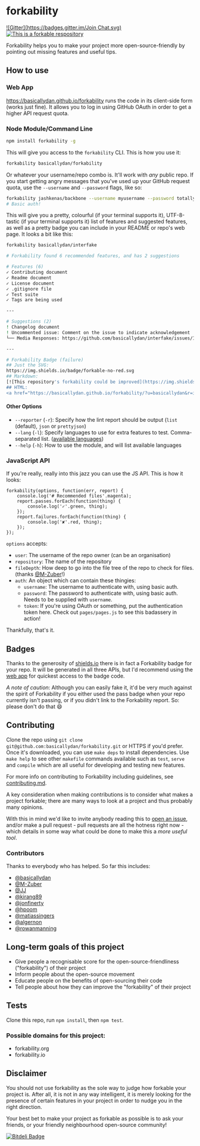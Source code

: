 forkability
===========
[![Gitter](https://badges.gitter.im/Join Chat.svg)](https://gitter.im/basicallydan/forkability?utm_source=badge&utm_medium=badge&utm_campaign=pr-badge&utm_content=badge) [![This is a forkable respository](https://img.shields.io/badge/forkable-yes-brightgreen.svg)](https://basicallydan.github.io/forkability/?u=basicallydan&r=forkability&l=nodejs)

Forkability helps you to make your project more open-source-friendly by pointing out missing features and useful tips.

## How to use

### Web App

https://basicallydan.github.io/forkability runs the code in its client-side form (works just fine). It allows you to log in using GitHub OAuth in order to get a higher API request quota.

### Node Module/Command Line

```bash
npm install forkability -g
```

This will give you access to the `forkability` CLI. This is how you use it:

```bash
forkability basicallydan/forkability
```

Or whatever your username/repo combo is. It'll work with *any* public repo. If you start getting angry messages that you've used up your GitHub request quota, use the `--username` and `--password` flags, like so:

```bash
forkability jashkenas/backbone --username myusername --password totallynotmypasswordloldonttryitplz
# Basic auth!
```

This will give you a pretty, colourful (if your terminal supports it), UTF-8-tastic (if your terminal supports it) list of features and suggested features, as well as a pretty badge you can include in your README or repo's web page. It looks a bit like this:


```bash
forkability basicallydan/interfake

# Forkability found 6 recommended features, and has 2 suggestions

# Features (6)
✓ Contributing document
✓ Readme document
✓ License document
✓ .gitignore file
✓ Test suite
✓ Tags are being used

---

# Suggestions (2)
! Changelog document
! Uncommented issue: Comment on the issue to indicate acknowledgement
└── Media Responses: https://github.com/basicallydan/interfake/issues/19

---

# Forkability Badge (failure)
## Just the SVG: 
https://img.shields.io/badge/forkable-no-red.svg
## Markdown: 
[![This repository's forkability could be improved](https://img.shields.io/badge/forkable-no-red.svg)](https://basicallydan.github.io/forkability/?u=basicallydan&r=interfake)
## HTML: 
<a href="https://basicallydan.github.io/forkability/?u=basicallydan&r=interfake"><img alt="This repository's forkability could be improved" src="https://img.shields.io/badge/forkable-no-red.svg"></a>
```

#### Other Options

* `--reporter` (`-r`): Specify how the lint report should be output (`list` (default), `json` or `prettyjson`)
* `--lang` (`-l`): Specify languages to use for extra features to test. Comma-separated list. ([available languages](https://github.com/basicallydan/forkability/tree/master/lib/langs))
* `--help` (`-h`): How to use the module, and will list available languages

### JavaScript API

If you're really, really into this jazz you can use the JS API. This is how it looks:

```
forkability(options, function(err, report) {
	console.log('# Recommended files'.magenta);
	report.passes.forEach(function(thing) {
		console.log('✓'.green, thing);
	});
	report.failures.forEach(function(thing) {
		console.log('✘'.red, thing);
	});
});
```

`options` accepts:

* `user`: The username of the repo owner (can be an organisation)
* `repository`: The name of the repository
* `fileDepth`: How deep to go into the file tree of the repo to check for files. (thanks [@M-Zuber](https://github.com/M-Zuber)!)
* `auth`: An object which can contain these thingies:
	* `username`: The username to authenticate with, using basic auth.
	* `password`: The password to authenticate with, using basic auth. Needs to be supplied with `username`.
	* `token`: If you're using OAuth or something, put the authentication token here. Check out `pages/pages.js` to see this badassery in action!

Thankfully, that's it.

## Badges

Thanks to the generosity of [shields.io](https://shields.io) there is in fact a Forkability badge for your repo. It will be generated in all three APIs, but I'd recommend using the [web app](https://basicallydan.github.io/forkability) for quickest access to the badge code.

*A note of caution*: Although you can easily fake it, it'd be very much against the spirit of Forkability if you either used the pass badge when your repo currently isn't passing, or if you didn't link to the Forkability report. So: please don't do that :smile:

## Contributing

Clone the repo using `git clone git@github.com:basicallydan/forkability.git` or HTTPS if you'd prefer. Once it's downloaded, you can use `make deps` to install dependencies. Use `make help` to see other `makefile` commands available such as `test`, `serve` and `compile` which are all useful for developing and testing new features.

For more info on contributing to Forkability including guidelines, see [contributing.md](https://github.com/basicallydan/forkability/blob/master/contributing.md).

A key consideration when making contributions is to consider what makes a project forkable; there are many ways to look at a project and thus probably many opinions.

With this in mind we'd like to invite anybody reading this to [open an issue](https://github.com/basicallydan/forkability/issues), and/or make a pull request - pull requests are all the hotness right now - which details in some way what could be done to make this a *more useful tool*.

### Contributors

Thanks to everybody who has helped. So far this includes:

* [@basicallydan](https://github.com/basicallydan)
* [@M-Zuber](https://github.com/M-Zuber)
* [@JJ](https://github.com/JJ)
* [@kirang89](https://github.com/kirang89)
* [@jonfinerty](https://github.com/jonfinerty)
* [@hpoom](https://github.com/hpoom)
* [@matiassingers](https://github.com/matiassingers)
* [@algernon](https://github.com/algernon)
* [@rowanmanning](https://github.com/rowanmanning)

## Long-term goals of this project

* Give people a recognisable score for the open-source-friendliness ("forkability") of their project
* Inform people about the open-source movement
* Educate people on the benefits of open-sourcing their code
* Tell people about how they can improve the "forkability" of their project

## Tests

Clone this repo, run `npm install`, then `npm test`.

### Possible domains for this project:

* forkability.org
* forkability.io

## Disclaimer

You should not use forkability as the sole way to judge how forkable your project is. After all, it is not in any way intelligent, it is merely looking for the presence of certain features in your project in order to nudge you in the right direction.

Your best bet to make your project as forkable as possible is to ask your friends, or your friendly neighbourhood open-source community!

[![Bitdeli Badge](https://d2weczhvl823v0.cloudfront.net/basicallydan/forkability/trend.png)](https://bitdeli.com/free "Bitdeli Badge")

